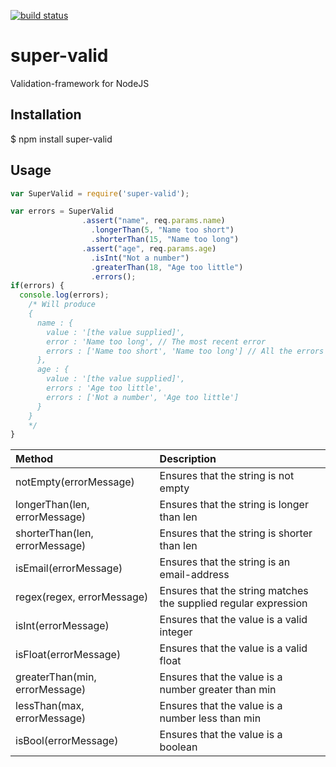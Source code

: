 [![build status](https://secure.travis-ci.org/JulianDuniec/super-valid.png)](http://travis-ci.org/JulianDuniec/super-valid)

super-valid
===========

Validation-framework for NodeJS

## Installation
  $ npm install super-valid
  
## Usage

```js
var SuperValid = require('super-valid');

var errors = SuperValid
                .assert("name", req.params.name)
                  .longerThan(5, "Name too short")
                  .shorterThan(15, "Name too long")
                .assert("age", req.params.age)
                  .isInt("Not a number")
                  .greaterThan(18, "Age too little")
                  .errors();
if(errors) {
  console.log(errors);
    /* Will produce
    {
      name : {
        value : '[the value supplied]',
        error : 'Name too long', // The most recent error
        errors : ['Name too short', 'Name too long'] // All the errors
      },
      age : {
        value : '[the value supplied]',
        errors : 'Age too little',
        errors : ['Not a number', 'Age too little']
      }
    } 
    */
}
```
| Method                                  | Description |
|:-----------                             |:------------|
| notEmpty(errorMessage)                  | Ensures that the string is not empty    
| longerThan(len, errorMessage)           | Ensures that the string is longer than len
| shorterThan(len, errorMessage)          | Ensures that the string is shorter than len
| isEmail(errorMessage)                   | Ensures that the string is an email-address
| regex(regex, errorMessage)              | Ensures that the string matches the supplied regular expression 
| isInt(errorMessage)                     | Ensures that the value is a valid integer
| isFloat(errorMessage)                   | Ensures that the value is a valid float
| greaterThan(min, errorMessage)          | Ensures that the value is a number greater than min
| lessThan(max, errorMessage)             | Ensures that the value is a number less than min
| isBool(errorMessage)             | Ensures that the value is a boolean